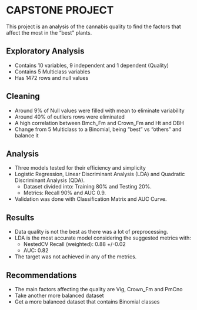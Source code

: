 # CAPSTONE PROJECT
This project is an analysis of the cannabis quality to find the factors that affect the most in the “best” plants.

## Exploratory Analysis
- Contains 10 variables, 9 independent and 1 dependent (Quality)
- Contains 5 Multiclass variables
- Has 1472 rows and null values

## Cleaning
- Around 9% of Null values were filled with mean to eliminate variability
- Around 40% of outliers rows were eliminated
- A high correlation between Bmch_Fm and Crown_Fm and Ht and DBH
- Change from 5 Multiclass to a Binomial, being “best” vs “others” and balance it

## Analysis
- Three models tested for their efficiency and simplicity
- Logistic Regression, Linear Discriminant Analysis (LDA) and Quadratic Discriminant Analysis (QDA).
  - Dataset divided into: Training 80% and Testing 20%.
  - Metrics: Recall 90% and AUC 0.9.
- Validation was done with Classification Matrix and AUC Curve.

## Results
- Data quality is not the best as there was a lot of preprocessing.
- LDA is the most accurate model considering the suggested metrics with:
  - NestedCV Recall (weighted): 0.88 +/-0.02
  - AUC: 0.82
- The target was not achieved in any of the metrics.

## Recommendations
- The main factors affecting the quality are Vig, Crown_Fm and PmCno
- Take another more balanced dataset
- Get a more balanced dataset that contains Binomial classes
